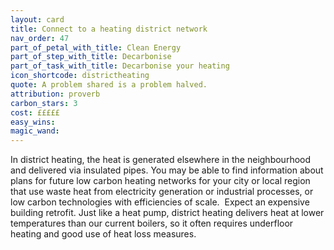 ```yaml
---
layout: card
title: Connect to a heating district network
nav_order: 47
part_of_petal_with_title: Clean Energy
part_of_step_with_title: Decarbonise 
part_of_task_with_title: Decarbonise your heating
icon_shortcode: districtheating
quote: A problem shared is a problem halved.
attribution: proverb
carbon_stars: 3
cost: £££££
easy_wins: 
magic_wand: 
---
```


<p>In district heating, the heat is generated elsewhere in the neighbourhood and delivered via insulated pipes. You may be able to find information about plans for future low carbon heating networks for your city or local region that use waste heat from electricity generation or industrial processes, or low carbon technologies with efficiencies of scale.  Expect an expensive building retrofit. Just like a heat pump, district heating delivers heat at lower temperatures than our current boilers, so it often requires underfloor heating and good use of heat loss measures. </p> 
